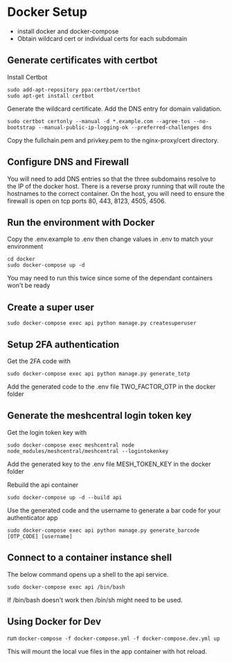 # Docker Setup

- install docker and docker-compose
- Obtain wildcard cert or individual certs for each subdomain

## Generate certificates with certbot

Install Certbot

```
sudo add-apt-repository ppa:certbot/certbot
sudo apt-get install certbot
```

Generate the wildcard certificate. Add the DNS entry for domain validation.

```
sudo certbot certonly --manual -d *.example.com --agree-tos --no-bootstrap --manual-public-ip-logging-ok --preferred-challenges dns
```
Copy the fullchain.pem and privkey.pem to the nginx-proxy/cert directory.

## Configure DNS and Firewall

You will need to add DNS entries so that the three subdomains resolve to the IP of the docker host. There is a reverse proxy running that will route the hostnames to the correct container. On the host, you will need to ensure the firewall is open on tcp ports 80, 443, 8123, 4505, 4506.

## Run the environment with Docker

Copy the .env.example to .env then
change values in .env to match your environment

```
cd docker
sudo docker-compose up -d
```

You may need to run this twice since some of the dependant containers won't be ready

## Create a super user

```
sudo docker-compose exec api python manage.py createsuperuser
```

## Setup 2FA authentication

Get the 2FA code with 

```
sudo docker-compose exec api python manage.py generate_totp
```

Add the generated code to the .env file TWO_FACTOR_OTP in the docker folder

## Generate the meshcentral login token key

Get the login token key with

```
sudo docker-compose exec meshcentral node node_modules/meshcentral/meshcentral --logintokenkey
```

Add the generated key to the .env file MESH_TOKEN_KEY in the docker folder

Rebuild the api container

```
sudo docker-compose up -d --build api
```

Use the generated code and the username to generate a bar code for your authenticator app

```
sudo docker-compose exec api python manage.py generate_barcode [OTP_CODE] [username]
```

## Connect to a container instance shell

The below command opens up a shell to the api service.

```
sudo docker-compose exec api /bin/bash
```

If /bin/bash doesn't work then /bin/sh might need to be used.

## Using Docker for Dev

run `docker-compose -f docker-compose.yml -f docker-compose.dev.yml up`

This will mount the local vue files in the app container with hot reload.